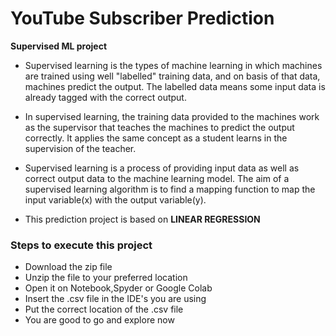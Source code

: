 # YouTube Subscriber Prediction

 **Supervised ML project**

- Supervised learning is the types of machine learning in which machines are trained using well "labelled" training data, and on basis of that data, machines predict the output. The labelled data means some input data is already tagged with the correct output.
- In supervised learning, the training data provided to the machines work as the supervisor that teaches the machines to predict the output correctly. It applies the same concept as a student learns in the supervision of the teacher.
- Supervised learning is a process of providing input data as well as correct output data to the machine learning model. The aim of a supervised learning algorithm is to find a mapping function to map the input variable(x) with the output variable(y).

 - This prediction project is based on **LINEAR REGRESSION**

### Steps to execute this project 
- Download the zip file
- Unzip the file to your preferred location
- Open it on Notebook,Spyder or Google Colab
- Insert the .csv file in the IDE's you are using
- Put the correct location of the .csv file
- You are good to go and explore now


